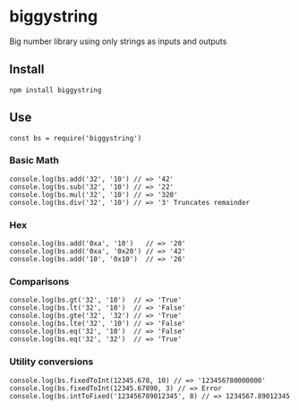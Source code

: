 # biggystring

Big number library using only strings as inputs and outputs

## Install

    npm install biggystring

## Use

    const bs = require('biggystring')

### Basic Math

    console.log(bs.add('32', '10') // => '42'
    console.log(bs.sub('32', '10') // => '22'
    console.log(bs.mul('32', '10') // => '320'
    console.log(bs.div('32', '10') // => '3' Truncates remainder

### Hex

    console.log(bs.add('0xa', '10')   // => '20'
    console.log(bs.add('0xa', '0x20') // => '42'
    console.log(bs.add('10', '0x10')  // => '26'

### Comparisons

    console.log(bs.gt('32', '10')  // => 'True'
    console.log(bs.lt('32', '10')  // => 'False'
    console.log(bs.gte('32', '32') // => 'True'
    console.log(bs.lte('32', '10') // => 'False'
    console.log(bs.eq('32', '10')  // => 'False'
    console.log(bs.eq('32', '32')  // => 'True'

### Utility conversions

    console.log(bs.fixedToInt(12345.678, 10) // => '123456780000000'
    console.log(bs.fixedToInt(12345.67890, 3) // => Error
    console.log(bs.intToFixed('123456789012345', 8) // => 1234567.89012345
